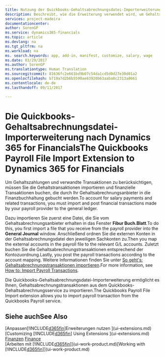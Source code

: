 ```yaml
---
title: Nutzung der Quickbooks-Gehaltsabrechnungsdatei-Importerweiterung| Microsoft Docs
description: Beschreibt, wie die Erweiterung verwendet wird, um Gehalts- und Lohntransaktionen aus dem Quickbooks-Gehaltsabrechnungsdienst zu importieren.
services: project-madeira
documentationcenter: 
author: SorenGP
ms.service: dynamics365-financials
ms.topic: article
ms.devlang: na
ms.tgt_pltfrm: na
ms.workload: na
ms. search.keywords: app, add-in, manifest, customize, salary, wage
ms.date: 03/29/2017
ms.author: SorenGP
ms.translationtype: Human Translation
ms.sourcegitcommit: 81636fc2e661bd9b07c54da1cd5d0d27e30d01a2
ms.openlocfilehash: b719a7d2b6b5590ae63920b63aaba8c2313a8661
ms.contentlocale: de-de
ms.lasthandoff: 09/11/2017

---
```

# <a name="the-quickbooks-payroll-file-import-extension-to-dynamics-365-for-financials"></a><span data-ttu-id="45ece-103">Die Quickbooks-Gehaltsabrechnungsdatei-Importerweiterung nach Dynamics 365 for Financials</span><span class="sxs-lookup"><span data-stu-id="45ece-103">The Quickbooks Payroll File Import Extension to Dynamics 365 for Financials</span></span>
<span data-ttu-id="45ece-104">Um Gehaltszahlungen und verwandte Transaktionen zu berücksichtigen, müssen Sie die Gehaltstransaktionen importieren und finanzielle Transaktionen buchen, die durch Ihr Gehaltsabrechnungsanbieter in die Finanzbuchhaltung gebucht werden.</span><span class="sxs-lookup"><span data-stu-id="45ece-104">To account for salary payments and related transactions, you must import and post financial transactions made by your payroll provider to the general ledger.</span></span>

<span data-ttu-id="45ece-105">Dazu importieren Sie zuerst eine Datei, die Sie vom Gehaltsabrechnungsanbieter erhalten in das Fenster **Fibur Buch.Blatt**.</span><span class="sxs-lookup"><span data-stu-id="45ece-105">To do this, you first import a file that you receive from the payroll provider into the **General Journal** window.</span></span> <span data-ttu-id="45ece-106">Anschließend ordnen Sie die externen Konten in der Gehaltsabrechnungsdatei den jeweiligen Sachkonten zu.</span><span class="sxs-lookup"><span data-stu-id="45ece-106">Then you map the external accounts in the payroll file to the relevant G/L accounts.</span></span> <span data-ttu-id="45ece-107">Zuletzt buchen Sie die Gehaltsabrechnungstransaktionen entsprechend der Kontozuordnung.</span><span class="sxs-lookup"><span data-stu-id="45ece-107">Lastly, you post the payroll transactions according to the account mapping.</span></span> <span data-ttu-id="45ece-108">Weitere Informationen finden Sie unter [So geht's: Gehaltsabrechnungstransaktionen importieren](finance-how-import-payroll-transactions.md).</span><span class="sxs-lookup"><span data-stu-id="45ece-108">For more information, see [How to: Import Payroll Transactions](finance-how-import-payroll-transactions.md).</span></span>

<span data-ttu-id="45ece-109">Die Quickbooks-Gehaltsabrechnungsdatei-Importerweiterung ermöglicht es Ihnen, Gehaltsabrechnungstransaktionen aus dem Quickbooks-Gehaltsabrechnungsservice zu importieren.</span><span class="sxs-lookup"><span data-stu-id="45ece-109">The Quickbooks Payroll File Import extension allows you to import payroll transaction from the Quickbooks Payroll service.</span></span>

## <a name="see-also"></a><span data-ttu-id="45ece-110">Siehe auch</span><span class="sxs-lookup"><span data-stu-id="45ece-110">See Also</span></span>
<span data-ttu-id="45ece-111">[Anpassen[!INCLUDE[d365fin](includes/d365fin_md.md)]Erweiterungen nutzen ](ui-extensions.md)  </span><span class="sxs-lookup"><span data-stu-id="45ece-111">[Customizing [!INCLUDE[d365fin](includes/d365fin_md.md)] Using Extensions ](ui-extensions.md)  </span></span>  
<span data-ttu-id="45ece-112">[Finanzen](finance.md)  </span><span class="sxs-lookup"><span data-stu-id="45ece-112">[Finance](finance.md)  </span></span>  
<span data-ttu-id="45ece-113">[Arbeiten mit [!INCLUDE[d365fin](includes/d365fin_md.md)]](ui-work-product.md)</span><span class="sxs-lookup"><span data-stu-id="45ece-113">[Working with [!INCLUDE[d365fin](includes/d365fin_md.md)]](ui-work-product.md)</span></span>

